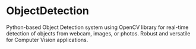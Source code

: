 # ObjectDetection
Python-based Object Detection system using OpenCV library for real-time detection of objects from webcam, images, or photos. Robust and versatile for Computer Vision applications.
